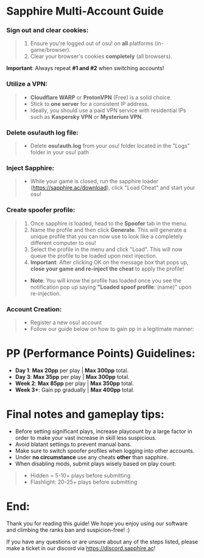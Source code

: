 # Sapphire Multi-Account Guide

### **Sign out and clear cookies**: 
> 1) Ensure you're logged out of osu! on **all** platforms (in-game/browser).
> 2) Clear your browser's cookies **completely** (all browsers).

**Important**: Always repeat **#1 and #2** when switching accounts!

### **Utilize a VPN**:
> - **Cloudflare WARP** or **ProtonVPN** (Free) is a solid choice.
> - Stick to **one server** for a consistent IP address.
> - Ideally, you should use a paid VPN service with residential IPs such as **Kaspersky VPN** or **Mysterium VPN**.

### **Delete osu!auth log file**:
> - Delete **osu!auth.log** from your osu! folder located in the "Logs" folder in your osu! path

### **Inject Sapphire**:
> - While your game is closed, run the sapphire loader (https://sapphire.ac/download), click "Load Cheat" and start your osu!

### **Create spoofer profile**:
> 1) Once sapphire is loaded, head to the **Spoofer** tab in the menu.
> 2) Name the profile and then click **Generate**. This will generate a unique profile that you can now use to look like a completely different computer to osu!
> 3) Select the profile in the menu and click "Load". This will now queue the profile to be loaded upon next injection.
> 4) **Important**: After clicking OK on the message box that pops up, **close your game and re-inject the cheat** to apply the profile!
> * **Note**: You will know the profile has loaded once you see the notification pop up saying **"Loaded spoof profile**: (name)" upon re-injection.

### **Account Creation**:
> - Register a new osu! account
> - Follow our guide below on how to gain pp in a legitimate manner:

# PP (Performance Points) Guidelines:
* **Day 1**: **Max 20pp** per play | **Max 300pp** total.
* **Day 3**: **Max 35pp** per play | **Max 300pp** total.
* **Week 2**: **Max 85pp** per play | **Max 350pp** total.
* **Week 3+**: Gain pp gradually | **Max 400pp** total.

# Final notes and gameplay tips:
* Before setting significant plays, increase playcount by a large factor in order to make your vast increase in skill less suspicious.
* Avoid blatant settings to prevent manual bans.
* Make sure to switch spoofer profiles when logging into other accounts.
* Under **no circumstance** use any cheats **other** than sapphire.
* When disabling mods, submit plays wisely based on play count:
> * Hidden = 5-10+ plays before submitting
> * Flashlight: 20-25+ plays before submitting

# **End**: 
Thank you for reading this guide! We hope you enjoy using our software and climbing the ranks ban and suspicion-free! :)

If you have any questions or are unsure about any of the steps listed, please make a ticket in our discord via https://discord.sapphire.ac!

